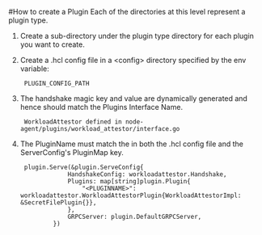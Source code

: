 #How to create a Plugin
Each of the directories at this level represent a plugin type. 
1. Create a sub-directory under the plugin type directory for each plugin you want to create.
2. Create a <pluginName>.hcl config file in a \<config> directory specified by the env variable:
        
        PLUGIN_CONFIG_PATH
3. The handshake magic key and value are dynamically generated and hence should match the Plugins Interface Name.
        
        WorkloadAttestor defined in node-agent/plugins/workload_attestor/interface.go
4. The PluginName must match the in both the .hcl config file and the ServerConfig's PluginMap key.
        
        plugin.Serve(&plugin.ServeConfig{
            		HandshakeConfig: workloadattestor.Handshake,
            		Plugins: map[string]plugin.Plugin{
            			"<PLUGINNAME>": workloadattestor.WorkloadAttestorPlugin{WorkloadAttestorImpl: &SecretFilePlugin{}},
            		},
            		GRPCServer: plugin.DefaultGRPCServer,
            	})
            
